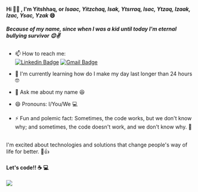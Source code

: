 #### Hi 🙋‍♂ , I'm Yitshhaq, or <i>Isaac, Yitzchaq, Isak, Ytsrraq, Isac, Ytzaq, Izaak, Izac, Ysac, Yzak</i> 😄 
##### Because of my name, since when I was a kid until today I'm eternal bullying survivor 😌✌️ 
      
<!--
**ymotse/ymotse** is a ✨ _special_ ✨ repository because its `README.md` (this file) appears on your GitHub profile.

Here are some ideas to get you started:

- 🔭 I’m currently working on ...
- 👯 I’m looking to collaborate on ...

- 💬 Ask me about ...
- 📫 How to reach me: ...
- 🤔 I’m looking for help with 
- 😄 Pronouns: ...
- ⚡ Fun fact: ...
-->



- 📫 How to reach me: <br/>
[![Linkedin Badge](https://img.shields.io/badge/-Yitshhaq%20Fukushima-blue?style=flat-square&logo=Linkedin&logoColor=white&link=https://www.linkedin.com/in/ymotse/)](https://www.linkedin.com/in/ymotse/)
[![Gmail Badge](https://img.shields.io/badge/-ymotse@gmail.com-c14438?style=flat-square&logo=Gmail&logoColor=white&link=mailto:ymotse@gmail.com)](mailto:ymotse@gmail.com)


- 🌱 I'm currently learning how do I make my day last longer than 24 hours 🤓 

- 💬 Ask me about my name 😆 

- 😄 Pronouns: I/You/We 💻 

- ⚡ Fun and polemic fact: Sometimes, the code works, but we don't know why; and sometimes, the code doesn't work, and we don't know why. 🤔 
<br>
I'm excited about technologies and solutions that change people's way of life for better. 🙂👍 

#### Let's code!! ☕️ 💻 

<img src="https://media0.giphy.com/media/E6jscXfv3AkWQ/giphy.gif"/>
